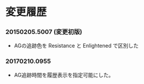 # 変更履歴

### 20150205.5007 (変更初版)
- AGの追跡色を Resistance と Enlightened で区別した

### 20170210.0955
- AG追跡時間を履歴表示を指定可能にした。
